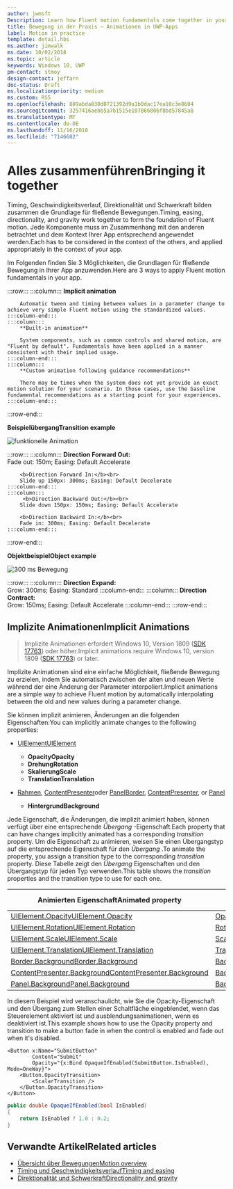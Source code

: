 ```yaml
---
author: jwmsft
Description: Learn how Fluent motion fundamentals come together in your app.
title: Bewegung in der Praxis – Animationen in UWP-Apps
label: Motion in practice
template: detail.hbs
ms.author: jimwalk
ms.date: 10/02/2018
ms.topic: article
keywords: Windows 10, UWP
pm-contact: stmoy
design-contact: jeffarn
doc-status: Draft
ms.localizationpriority: medium
ms.custom: RS5
ms.openlocfilehash: 889abda830d0721392d9a1b0dac17ea10c3e8604
ms.sourcegitcommit: 3257416aebb5a7b1515e107866806f8bd57845a8
ms.translationtype: MT
ms.contentlocale: de-DE
ms.lasthandoff: 11/16/2018
ms.locfileid: "7146682"
---
```

# <a name="bringing-it-together"></a><span data-ttu-id="eb144-103">Alles zusammenführen</span><span class="sxs-lookup"><span data-stu-id="eb144-103">Bringing it together</span></span>

<span data-ttu-id="eb144-104">Timing, Geschwindigkeitsverlauf, Direktionalität und Schwerkraft bilden zusammen die Grundlage für fließende Bewegungen.</span><span class="sxs-lookup"><span data-stu-id="eb144-104">Timing, easing, directionality, and gravity work together to form the foundation of Fluent motion.</span></span> <span data-ttu-id="eb144-105">Jede Komponente muss im Zusammenhang mit den anderen betrachtet und dem Kontext Ihrer App entsprechend angewendet werden.</span><span class="sxs-lookup"><span data-stu-id="eb144-105">Each has to be considered in the context of the others, and applied appropriately in the context of your app.</span></span>

<span data-ttu-id="eb144-106">Im Folgenden finden Sie 3 Möglichkeiten, die Grundlagen für fließende Bewegung in Ihrer App anzuwenden.</span><span class="sxs-lookup"><span data-stu-id="eb144-106">Here are 3 ways to apply Fluent motion fundamentals in your app.</span></span>

:::row:::
    :::column:::
        **Implicit animation**

        Automatic tween and timing between values in a parameter change to achieve very simple Fluent motion using the standardized values.
    :::column-end:::
    :::column:::
        **Built-in animation**

        System components, such as common controls and shared motion, are "Fluent by default". Fundamentals have been applied in a manner consistent with their implied usage.
    :::column-end:::
    :::column:::
        **Custom animation following guidance recommendations**

        There may be times when the system does not yet provide an exact motion solution for your scenario. In those cases, use the baseline fundamental recommendations as a starting point for your experiences.
    :::column-end:::
:::row-end:::

**<span data-ttu-id="eb144-107">Beispielübergang</span><span class="sxs-lookup"><span data-stu-id="eb144-107">Transition example</span></span>**

![funktionelle Animation](images/pageRefresh.gif)

:::row:::
    :::column:::
        <b>Direction Forward Out:</b><br>
        Fade out: 150m; Easing: Default Accelerate

        <b>Direction Forward In:</b><br>
        Slide up 150px: 300ms; Easing: Default Decelerate
    :::column-end:::
    :::column:::
         <b>Direction Backward Out:</b><br>
        Slide down 150px: 150ms; Easing: Default Accelerate

        <b>Direction Backward In:</b><br>
        Fade in: 300ms; Easing: Default Decelerate
    :::column-end:::
:::row-end:::

**<span data-ttu-id="eb144-109">Objektbeispiel</span><span class="sxs-lookup"><span data-stu-id="eb144-109">Object example</span></span>**

 ![300 ms Bewegung](images/control.gif)

:::row:::
    :::column:::
        <b>Direction Expand:</b><br>
        Grow: 300ms; Easing: Standard
    :::column-end:::
    :::column:::
        <b>Direction Contract:</b><br>
        Grow: 150ms; Easing: Default Accelerate
    :::column-end:::
:::row-end:::

## <a name="implicit-animations"></a><span data-ttu-id="eb144-111">Implizite Animationen</span><span class="sxs-lookup"><span data-stu-id="eb144-111">Implicit Animations</span></span>

> <span data-ttu-id="eb144-112">Implizite Animationen erfordert Windows 10, Version 1809 ([SDK 17763](https://developer.microsoft.com/windows/downloads/windows-10-sdk)) oder höher.</span><span class="sxs-lookup"><span data-stu-id="eb144-112">Implicit animations require Windows 10, version 1809 ([SDK 17763](https://developer.microsoft.com/windows/downloads/windows-10-sdk)) or later.</span></span>


<span data-ttu-id="eb144-113">Implizite Animationen sind eine einfache Möglichkeit, fließende Bewegung zu erzielen, indem Sie automatisch zwischen der alten und neuen Werte während der eine Änderung der Parameter interpoliert.</span><span class="sxs-lookup"><span data-stu-id="eb144-113">Implicit animations are a simple way to achieve Fluent motion by automatically interpolating between the old and new values during a parameter change.</span></span>

<span data-ttu-id="eb144-114">Sie können implizit animieren, Änderungen an die folgenden Eigenschaften:</span><span class="sxs-lookup"><span data-stu-id="eb144-114">You can implicitly animate changes to the following properties:</span></span>

- [<span data-ttu-id="eb144-115">UIElement</span><span class="sxs-lookup"><span data-stu-id="eb144-115">UIElement</span></span>](/uwp/api/windows.ui.xaml.uielement)
  - **<span data-ttu-id="eb144-116">Opacity</span><span class="sxs-lookup"><span data-stu-id="eb144-116">Opacity</span></span>**
  - **<span data-ttu-id="eb144-117">Drehung</span><span class="sxs-lookup"><span data-stu-id="eb144-117">Rotation</span></span>**
  - **<span data-ttu-id="eb144-118">Skalierung</span><span class="sxs-lookup"><span data-stu-id="eb144-118">Scale</span></span>**
  - **<span data-ttu-id="eb144-119">Translation</span><span class="sxs-lookup"><span data-stu-id="eb144-119">Translation</span></span>**

- <span data-ttu-id="eb144-120">[Rahmen](/uwp/api/windows.ui.xaml.controls.border), [ContentPresenter](/uwp/api/windows.ui.xaml.controls.contentpresenter)oder [Panel](/uwp/api/windows.ui.xaml.controls.panel)</span><span class="sxs-lookup"><span data-stu-id="eb144-120">[Border](/uwp/api/windows.ui.xaml.controls.border), [ContentPresenter](/uwp/api/windows.ui.xaml.controls.contentpresenter), or [Panel](/uwp/api/windows.ui.xaml.controls.panel)</span></span>
  - **<span data-ttu-id="eb144-121">Hintergrund</span><span class="sxs-lookup"><span data-stu-id="eb144-121">Background</span></span>**

<span data-ttu-id="eb144-122">Jede Eigenschaft, die Änderungen, die implizit animiert haben, können verfügt über eine entsprechende _Übergang_ -Eigenschaft.</span><span class="sxs-lookup"><span data-stu-id="eb144-122">Each property that can have changes implicitly animated has a corresponding _transition_ property.</span></span> <span data-ttu-id="eb144-123">Um die Eigenschaft zu animieren, weisen Sie einen Übergangstyp auf die entsprechende Eigenschaft für den _Übergang_ .</span><span class="sxs-lookup"><span data-stu-id="eb144-123">To animate the property, you assign a transition type to the corresponding _transition_ property.</span></span> <span data-ttu-id="eb144-124">Diese Tabelle zeigt den _Übergang_ Eigenschaften und den Übergangstyp für jeden Typ verwenden.</span><span class="sxs-lookup"><span data-stu-id="eb144-124">This table shows the _transition_ properties and the transition type to use for each one.</span></span>

| <span data-ttu-id="eb144-125">Animierten Eigenschaft</span><span class="sxs-lookup"><span data-stu-id="eb144-125">Animated property</span></span> | <span data-ttu-id="eb144-126">Übergang-Eigenschaft</span><span class="sxs-lookup"><span data-stu-id="eb144-126">Transition property</span></span> | <span data-ttu-id="eb144-127">Implizite Übergangstyp</span><span class="sxs-lookup"><span data-stu-id="eb144-127">Implicit transition type</span></span> |
| -- | -- | -- |
| [<span data-ttu-id="eb144-128">UIElement.Opacity</span><span class="sxs-lookup"><span data-stu-id="eb144-128">UIElement.Opacity</span></span>](/uwp/api/windows.ui.xaml.uielement.opacity) | [<span data-ttu-id="eb144-129">OpacityTransition</span><span class="sxs-lookup"><span data-stu-id="eb144-129">OpacityTransition</span></span>](/uwp/api/windows.ui.xaml.uielement.opacitytransition) | [<span data-ttu-id="eb144-130">ScalarTransition</span><span class="sxs-lookup"><span data-stu-id="eb144-130">ScalarTransition</span></span>](/uwp/api/windows.ui.xaml.scalartransition) |
| [<span data-ttu-id="eb144-131">UIElement.Rotation</span><span class="sxs-lookup"><span data-stu-id="eb144-131">UIElement.Rotation</span></span>](/uwp/api/windows.ui.xaml.uielement.rotation) | [<span data-ttu-id="eb144-132">RotationTransition</span><span class="sxs-lookup"><span data-stu-id="eb144-132">RotationTransition</span></span>](/uwp/api/windows.ui.xaml.uielement.rotationtransition) | [<span data-ttu-id="eb144-133">ScalarTransition</span><span class="sxs-lookup"><span data-stu-id="eb144-133">ScalarTransition</span></span>](/uwp/api/windows.ui.xaml.scalartransition) |
| [<span data-ttu-id="eb144-134">UIElement.Scale</span><span class="sxs-lookup"><span data-stu-id="eb144-134">UIElement.Scale</span></span>](/uwp/api/windows.ui.xaml.uielement.scale) | [<span data-ttu-id="eb144-135">ScaleTransition</span><span class="sxs-lookup"><span data-stu-id="eb144-135">ScaleTransition</span></span>](/uwp/api/windows.ui.xaml.uielement.scaletransition) | [<span data-ttu-id="eb144-136">Vector3Transition</span><span class="sxs-lookup"><span data-stu-id="eb144-136">Vector3Transition</span></span>](/uwp/api/windows.ui.xaml.uielement.vector3transition) |
| [<span data-ttu-id="eb144-137">UIElement.Translation</span><span class="sxs-lookup"><span data-stu-id="eb144-137">UIElement.Translation</span></span>](/uwp/api/windows.ui.xaml.uielement.scale) | [<span data-ttu-id="eb144-138">TranslationTransition</span><span class="sxs-lookup"><span data-stu-id="eb144-138">TranslationTransition</span></span>](/uwp/api/windows.ui.xaml.uielement.translationtransition) | [<span data-ttu-id="eb144-139">Vector3Transition</span><span class="sxs-lookup"><span data-stu-id="eb144-139">Vector3Transition</span></span>](/uwp/api/windows.ui.xaml.uielement.vector3transition) |
| [<span data-ttu-id="eb144-140">Border.Background</span><span class="sxs-lookup"><span data-stu-id="eb144-140">Border.Background</span></span>](/uwp/api/windows.ui.xaml.controls.border.background) | [<span data-ttu-id="eb144-141">BackgroundTransition</span><span class="sxs-lookup"><span data-stu-id="eb144-141">BackgroundTransition</span></span>](/uwp/api/windows.ui.xaml.controls.border.backgroundtransition) | [<span data-ttu-id="eb144-142">BrushTransition</span><span class="sxs-lookup"><span data-stu-id="eb144-142">BrushTransition</span></span>](//uwp/api/windows.ui.xaml.uielement.brushtransition) |
| [<span data-ttu-id="eb144-143">ContentPresenter.Background</span><span class="sxs-lookup"><span data-stu-id="eb144-143">ContentPresenter.Background</span></span>](/uwp/api/windows.ui.xaml.controls.contentpresenter.background) | [<span data-ttu-id="eb144-144">BackgroundTransition</span><span class="sxs-lookup"><span data-stu-id="eb144-144">BackgroundTransition</span></span>](/uwp/api/windows.ui.xaml.controls.contentpresenter.backgroundtransition) | [<span data-ttu-id="eb144-145">BrushTransition</span><span class="sxs-lookup"><span data-stu-id="eb144-145">BrushTransition</span></span>](//uwp/api/windows.ui.xaml.uielement.brushtransition) |
| [<span data-ttu-id="eb144-146">Panel.Background</span><span class="sxs-lookup"><span data-stu-id="eb144-146">Panel.Background</span></span>](/uwp/api/windows.ui.xaml.controls.panel.background) | [<span data-ttu-id="eb144-147">BackgroundTransition</span><span class="sxs-lookup"><span data-stu-id="eb144-147">BackgroundTransition</span></span>](/uwp/api/windows.ui.xaml.controls.panel.backgroundtransition)  | [<span data-ttu-id="eb144-148">BrushTransition</span><span class="sxs-lookup"><span data-stu-id="eb144-148">BrushTransition</span></span>](//uwp/api/windows.ui.xaml.uielement.brushtransition) |

<span data-ttu-id="eb144-149">In diesem Beispiel wird veranschaulicht, wie Sie die Opacity-Eigenschaft und den Übergang zum Stellen einer Schaltfläche eingeblendet, wenn das Steuerelement aktiviert ist und ausblendungsanimationen, wenn es deaktiviert ist.</span><span class="sxs-lookup"><span data-stu-id="eb144-149">This example shows how to use the Opacity property and transition to make a button fade in when the control is enabled and fade out when it's disabled.</span></span>

```xaml
<Button x:Name="SubmitButton"
        Content="Submit"
        Opacity="{x:Bind OpaqueIfEnabled(SubmitButton.IsEnabled), Mode=OneWay}">
    <Button.OpacityTransition>
        <ScalarTransition />
    </Button.OpacityTransition>
</Button>
```

```csharp
public double OpaqueIfEnabled(bool IsEnabled)
{
    return IsEnabled ? 1.0 : 0.2;
}
```

## <a name="related-articles"></a><span data-ttu-id="eb144-150">Verwandte Artikel</span><span class="sxs-lookup"><span data-stu-id="eb144-150">Related articles</span></span>

- [<span data-ttu-id="eb144-151">Übersicht über Bewegungen</span><span class="sxs-lookup"><span data-stu-id="eb144-151">Motion overview</span></span>](index.md)
- [<span data-ttu-id="eb144-152">Timing und Geschwindigkeitsverlauf</span><span class="sxs-lookup"><span data-stu-id="eb144-152">Timing and easing</span></span>](timing-and-easing.md)
- [<span data-ttu-id="eb144-153">Direktionalität und Schwerkraft</span><span class="sxs-lookup"><span data-stu-id="eb144-153">Directionality and gravity</span></span>](directionality-and-gravity.md)
